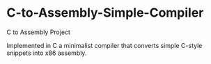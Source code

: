 # C-to-Assembly-Simple-Compiler
C to Assembly Project

Implemented in C a minimalist compiler that converts simple C-style snippets into x86 assembly.
